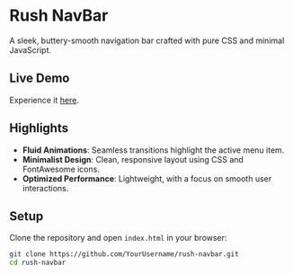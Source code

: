 # Rush NavBar

A sleek, buttery-smooth navigation bar crafted with pure CSS and minimal JavaScript.

## Live Demo

Experience it [here](https://rush-navbar.surge.sh/).

## Highlights

- **Fluid Animations**: Seamless transitions highlight the active menu item.
- **Minimalist Design**: Clean, responsive layout using CSS and FontAwesome icons.
- **Optimized Performance**: Lightweight, with a focus on smooth user interactions.

## Setup

Clone the repository and open `index.html` in your browser:

```bash
git clone https://github.com/YourUsername/rush-navbar.git
cd rush-navbar
```
